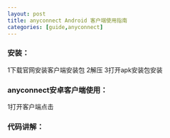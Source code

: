 ```yaml
---
layout: post
title: anyconnect Android 客户端使用指南
categories: [guide,anyconnect]
---
```




### 安装：
1下载官网安装客户端安装包
2解压
3打开apk安装包安装



### anyconnect安卓客户端使用：

1打开客户端点击


### 代码讲解：

